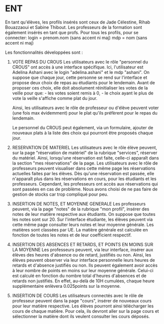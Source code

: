 # ENT
En tant qu'élèves, les profils insérés sont ceux de Jade Célestine, Rihab Bouazzaoui et Sabine Thibout. 
Les professeurs de la formation sont également insérés en tant que profs.
Pour tous les profils, pour se connecter:
login = prenom.nom (sans accent ni maj)
mdp = nom (sans accent ni maj)

Les fonctionnalités développées sont : 

1. VOTE REPAS DU CROUS
   Les utilisateurs avec le rôle "personnel du CROUS" ont accès à une interface spécifique.
   Ici, l'utilisateur est Adelina Ashani avec le login "adelina.ashani" et le mdp "ashani".
   On suppose que chaque jour, cette personne se rend sur l'interface et propose deux choix de repas au étudiants pour le lendemain. 
   Avant de proposer ces choix, elle doit absolument réinitialiser les votes de la veille pour que: 
        - les votes soient remis à 0,
        - le choix ayant le plus de vote la veille s'affiche comme plat du jour.
   
   Ainsi, les utilisateurs avec le rôle de professeur ou d'élève peuvent voter (une fois max évidemment) pour le plat qu'ils préfèrent pour le repas du lendemain.

   Le personnel du CROUS peut également, via un formulaire, ajouter de nouveaux plats à la liste des choix qui pourront être proposés chaque jour.

2. RESERVATION DE MATERIEL
   Les utilisateurs avec le rôle élève peuvent, sur la page "réservation de matériel" de la rubrique "services", réserver du matériel.
   Ainsi, lorsqu'une réservation est faite, celle-ci apparaît dans la section "mes réservations" de la page. 
   Les utilisateurs avec le rôle de professeurs peuvent visualiser dans cette même page les réservations actuelles faites par les élèves.
   Dès qu'une réservation est passée, elle n'apparaît plus dans les réservations en cours, pour les étudiants et les professeurs. Cependant, les professeurs ont accès aux réservations qui sont passées en cas de problème.
   Nous avons choisi de ne pas faire de gestion de stocks car trop compliqué pour peu.

3. INSERTION DE NOTES, ET MOYENNE GENERALE
   Les professeurs peuvent, via la page "notes" de la rubrique "mon profil", insérer des notes de leur matière respective aux étudiants. On suppose que toutes les notes sont sur 20.
   Sur l'interface étudiante, les élèves peuvent via cette même page consulter leurs notes et leur moyenne générale.
   Les matières sont classées par UE.
   La matière générale est calculée en fonction de toutes les notes et de leur coefficient respectif.

4. INSERTION DES ABSENCES ET RETARDS, ET POINTS EN MOINS SUR LA MOYENNE
   Les professeurs peuvent, via leur interface, insérer aux élèves des heures d'absence ou de retard, justifiés ou non.
   Ainsi, les élèves peuvent observer via leur interface personnelle leurs heures de retards et d'absence justifiés ou non. 
   Ils peuvent également avoir accès à leur nombre de points en moins sur leur moyenne générale. Celui-ci est calculé en fonction du nombre total d'heures d'absences et de retards non justifiés.
   En effet, au-delà de 10H cumulées, chaque heure supplémentaire enlèvera 0.025points sur la moyenne.

5. INSERTION DE COURS
   Les utilisateurs connectés avec le rôle de professeur peuvent dans la page "cours", insérer de nouveaux cours pour leur matière respective.
   Les élèves pourront ainsi télécharger les cours de chaque matière. Pour cela, ils devront aller sur la page cours et sélectionner la matière dont ils veulent consulter les cours déposés.